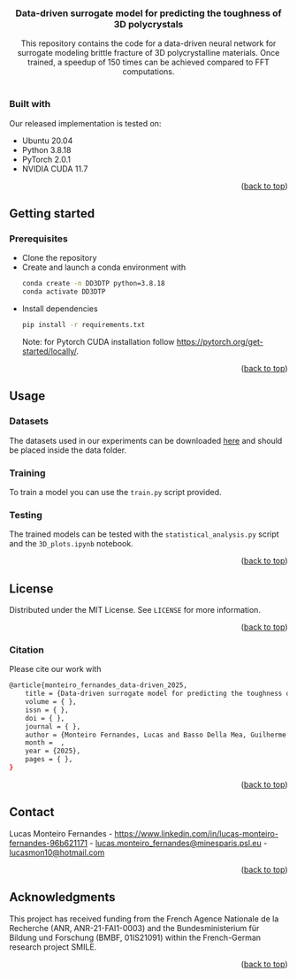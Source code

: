 <div id="top"></div>

<h3 align="center">Data-driven surrogate model for predicting the toughness of 3D polycrystals</h3>

  <p align="center">
    This repository contains the code for a data-driven neural network for surrogate modeling brittle fracture of 3D polycrystalline materials. Once trained, a speedup of 150 times can be achieved compared to FFT computations.
    <br />
    <br />
  </p>
</div>

### Built with
Our released implementation is tested on:
* Ubuntu 20.04
* Python 3.8.18
* PyTorch 2.0.1
* NVIDIA CUDA 11.7


<p align="right">(<a href="#top">back to top</a>)</p>



<!-- GETTING STARTED -->
## Getting started

### Prerequisites

* Clone the repository
* Create and launch a conda environment with
  ```sh
  conda create -n DD3DTP python=3.8.18
  conda activate DD3DTP
  ```
<!--### Installation-->
* Install dependencies
    ```sh
  pip install -r requirements.txt
  ```
  Note: for Pytorch CUDA installation follow https://pytorch.org/get-started/locally/.
  
<p align="right">(<a href="#top">back to top</a>)</p>



<!-- USAGE EXAMPLES -->
## Usage

### Datasets
The datasets used in our experiments can be downloaded [here](https://cloud.minesparis.psl.eu/index.php/s/uiTyztVpIZlbMmP) and should be placed inside the data folder.

### Training
To train a model you can use the `train.py` script provided.

### Testing 
The trained models can be tested with the `statistical_analysis.py` script and the `3D_plots.ipynb` notebook.

<p align="right">(<a href="#top">back to top</a>)</p>


<!-- LICENSE -->
## License

Distributed under the MIT License. See `LICENSE` for more information.

<p align="right">(<a href="#top">back to top</a>)</p>


### Citation

Please cite our work with
```sh
@article{monteiro_fernandes_data-driven_2025,
	title = {Data-driven surrogate model for predicting the toughness of {3D} polycrystals},
	volume = { },
	issn = { },
	doi = { },
	journal = { },
	author = {Monteiro Fernandes, Lucas and Basso Della Mea, Guilherme and Blusseau, Samy and Rieder, Philipp and Neumann, Matthias and Schmidt, Volker and Proudhon, Henry and Willot, François},
	month =  ,
	year = {2025},
	pages = { },
}
  ```

<p align="right">(<a href="#top">back to top</a>)</p>

<!-- CONTACT -->
## Contact

Lucas Monteiro Fernandes - https://www.linkedin.com/in/lucas-monteiro-fernandes-96b621171 - lucas.monteiro_fernandes@minesparis.psl.eu - lucasmon10@hotmail.com

<p align="right">(<a href="#top">back to top</a>)</p>



<!-- ACKNOWLEDGMENTS -->
## Acknowledgments

This project has received funding from the French Agence Nationale de la Recherche (ANR, ANR-21-FAI1-0003) and the Bundesministerium für Bildung und Forschung (BMBF, 01IS21091) within the French-German research project SMILE.

<p align="right">(<a href="#top">back to top</a>)</p>
